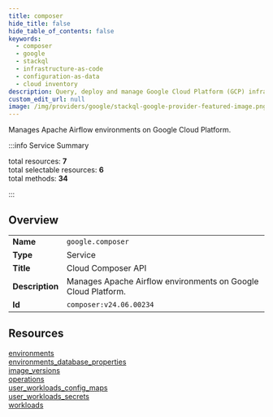 ```yaml
---
title: composer
hide_title: false
hide_table_of_contents: false
keywords:
  - composer
  - google
  - stackql
  - infrastructure-as-code
  - configuration-as-data
  - cloud inventory
description: Query, deploy and manage Google Cloud Platform (GCP) infrastructure and resources using SQL
custom_edit_url: null
image: /img/providers/google/stackql-google-provider-featured-image.png
---
```


Manages Apache Airflow environments on Google Cloud Platform.  
    
:::info Service Summary

<div class="row">
<div class="providerDocColumn">
<span>total resources:&nbsp;<b>7</b></span><br />
<span>total selectable resources:&nbsp;<b>6</b></span><br />
<span>total methods:&nbsp;<b>34</b></span><br />
</div>
</div>

:::

## Overview
<table><tbody>
<tr><td><b>Name</b></td><td><code>google.composer</code></td></tr>
<tr><td><b>Type</b></td><td>Service</td></tr>
<tr><td><b>Title</b></td><td>Cloud Composer API</td></tr>
<tr><td><b>Description</b></td><td>Manages Apache Airflow environments on Google Cloud Platform.</td></tr>
<tr><td><b>Id</b></td><td><code>composer:v24.06.00234</code></td></tr>
</tbody></table>

## Resources
<div class="row">
<div class="providerDocColumn">
<a href="/providers/google/composer/environments/">environments</a><br />
<a href="/providers/google/composer/environments_database_properties/">environments_database_properties</a><br />
<a href="/providers/google/composer/image_versions/">image_versions</a><br />
<a href="/providers/google/composer/operations/">operations</a><br />
</div>
<div class="providerDocColumn">
<a href="/providers/google/composer/user_workloads_config_maps/">user_workloads_config_maps</a><br />
<a href="/providers/google/composer/user_workloads_secrets/">user_workloads_secrets</a><br />
<a href="/providers/google/composer/workloads/">workloads</a><br />
</div>
</div>
